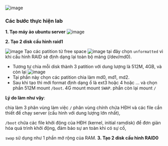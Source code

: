 ![image](https://github.com/user-attachments/assets/61fd2249-8787-4b8f-9368-a2e3f47e9752)

### **Các bước thực hiện lab**

**1. Tạo máy ảo ubuntu server**
![image](https://github.com/user-attachments/assets/0077df1b-912a-456a-ba55-b2ba48e2baaf)

**2. Tạo 2 disk cấu hình raid1**

![image](https://github.com/user-attachments/assets/5c5e3570-26e8-4178-b5b5-32a19da957d3)
Tạo các patition từ free space
![image](https://github.com/user-attachments/assets/22a6473f-81a7-43ee-b3bc-26835e5dc861)
tại đây chọn `unformatted` vì khi cấu hình RAID sẽ định dạng lại toàn bộ mảng (/dev/md0).
- Tương tự chia mỗi disk thành 3 patition với dung lượng là 512M, 4GB, và còn lại
![image](https://github.com/user-attachments/assets/644c1796-e14b-4f65-a142-9d0dd93deeb4)
- Tại phần này chọn các patition chia làm md0, md1, md2.
- Sau khi tạo thì mới format định dạng ổ là ext3 hoặc 4 hoặc ... và chọn phần 512M mount `/boot`. 4G mount mount `SWAP`. phần còn lại mount `/`

**Lý do làm như vậy**: 

chia làm 3 phân vùng làm việc `/` phân vùng chính chứa HĐH và các file cần thiết để chạy server (cấu hình với dung lượng lớn nhất), 

`/boot` chứa các file khởi động của HĐH (kernel, initial ramdisk) để đơn giản hóa quá trình khởi động, đảm bảo sự an toàn khi có sự cố, 

`swap` sử dụng như 1 phần mở rộng của RAM.
**3. Tạo 2 disk cấu hình RAID0**

